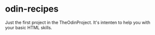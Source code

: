 # odin-recipes
Just the first project in the TheOdinProject.
It's intenten to help you with your basic HTML skills.
